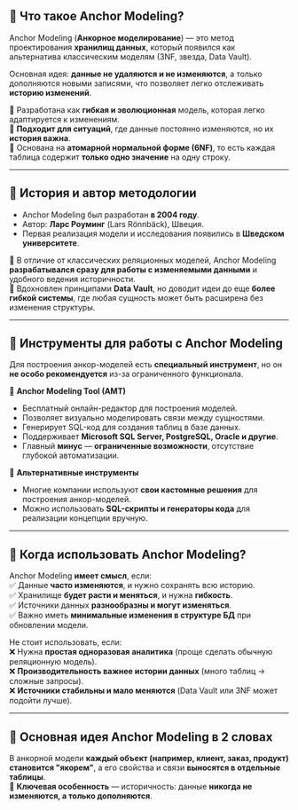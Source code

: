 ## **📌 Что такое Anchor Modeling?**

Anchor Modeling (**Анкорное моделирование**) — это метод проектирования **хранилищ данных**, который появился как альтернатива классическим моделям (3NF, звезда, Data Vault).

Основная идея: **данные не удаляются и не изменяются**, а только дополняются новыми записями, что позволяет легко отслеживать **историю изменений**.

🔹 Разработана как **гибкая и эволюционная** модель, которая легко адаптируется к изменениям.  
🔹 **Подходит для ситуаций**, где данные постоянно изменяются, но их **история важна**.  
🔹 Основана на **атомарной нормальной форме (6NF)**, то есть каждая таблица содержит **только одно значение** на одну строку.

---

## **📌 История и автор методологии**

- Anchor Modeling был разработан **в 2004 году**.
- Автор: **Ларс Роуминг** (Lars Rönnbäck), Швеция.
- Первая реализация модели и исследования появились в **Шведском университете**.

🔹 В отличие от классических реляционных моделей, Anchor Modeling **разрабатывался сразу для работы с изменяемыми данными** и удобного ведения историчности.  
🔹 Вдохновлен принципами **Data Vault**, но доводит идеи до еще **более гибкой системы**, где любая сущность может быть расширена без изменения структуры.

---

## **📌 Инструменты для работы с Anchor Modeling**

Для построения анкор-моделей есть **специальный инструмент**, но он **не особо рекомендуется** из-за ограниченного функционала.

🔹 **Anchor Modeling Tool (AMT)**

- Бесплатный онлайн-редактор для построения моделей.
- Позволяет визуально моделировать связи между сущностями.
- Генерирует SQL-код для создания таблиц в базе данных.
- Поддерживает **Microsoft SQL Server, PostgreSQL, Oracle и другие**.
- Главный **минус** — **ограниченные возможности**, отсутствие глубокой автоматизации.

🔹 **Альтернативные инструменты**

- Многие компании используют **свои кастомные решения** для построения анкор-моделей.
- Можно использовать **SQL-скрипты и генераторы кода** для реализации концепции вручную.

---

## **📌 Когда использовать Anchor Modeling?**

Anchor Modeling **имеет смысл**, если:  
✅ Данные **часто изменяются**, и нужно сохранять всю историю.  
✅ Хранилище **будет расти и меняться**, и нужна **гибкость**.  
✅ Источники данных **разнообразны и могут изменяться**.  
✅ Важно иметь **минимальные изменения в структуре БД** при обновлении модели.

Не стоит использовать, если:  
❌ Нужна **простая одноразовая аналитика** (проще сделать обычную реляционную модель).  
❌ **Производительность важнее истории данных** (много таблиц → сложные запросы).  
❌ **Источники стабильны и мало меняются** (Data Vault или 3NF может подойти лучше).

---

## **📌 Основная идея Anchor Modeling в 2 словах**

В анкорной модели **каждый объект (например, клиент, заказ, продукт) становится "якорем"**, а его свойства и связи **выносятся в отдельные таблицы**.  
📌 **Ключевая особенность** — историчность: данные **никогда не изменяются, а только дополняются**.